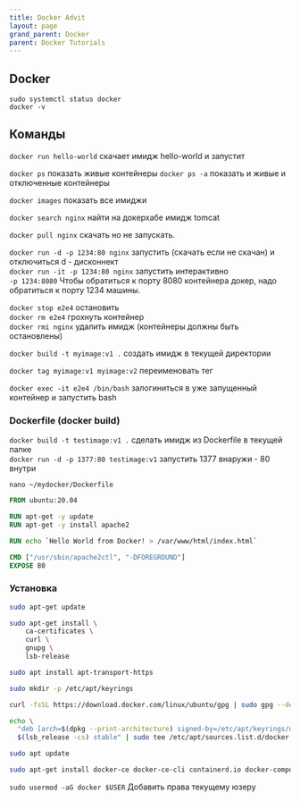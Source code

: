```yaml
---
title: Docker Advit
layout: page
grand_parent: Docker
parent: Docker Tutorials
---
```

## Docker
`sudo systemctl status docker`  
`docker -v`  

## Команды
`docker run hello-world` скачает имидж hello-world и запустит 

`docker ps`  показать живые контейнеры
`docker ps -a`  показать и живые и отключенные контейнеры  

`docker images` показать все имиджи    

`docker search nginx` найти на докерхабе имидж tomcat  

`docker pull nginx` скачать но не запускать.

`docker run -d -p 1234:80 nginx`  запустить (скачать если не скачан) и отключиться d - дисконнект   
`docker run -it -p 1234:80 nginx`  запустить интерактивно  
`-p 1234:8080` Чтобы обратиться к порту 8080 контейнера докер, надо обратиться к порту 1234 машины.  

`docker stop e2e4` остановить  
`docker rm e2e4` грохнуть контейнер  
`docker rmi nginx` удалить имидж (контейнеры должны быть остановлены)  

`docker build -t myimage:v1 .` создать имидж в текущей директории  

`docker tag myimage:v1 myimage:v2` переименовать тег  

`docker exec -it e2e4 /bin/bash` залогиниться в уже запущенный контейнер и запустить bash  

### Dockerfile (docker build)
`docker build -t testimage:v1 .`  сделать имидж из Dockerfile в текущей папке  
`docker run -d -p 1377:80 testimage:v1` запустить 1377 внаружи - 80 внутри 

`nano ~/mydocker/Dockerfile`  
```dockerfile
FROM ubuntu:20.04

RUN apt-get -y update
RUN apt-get -y install apache2

RUN echo `Hello World from Docker! > /var/www/html/index.html`

CMD ["/usr/sbin/apache2ctl", "-DFOREGROUND"]
EXPOSE 80
```



### Установка
```bash
sudo apt-get update

sudo apt-get install \
    ca-certificates \
    curl \
    gnupg \
    lsb-release

sudo apt install apt-transport-https

sudo mkdir -p /etc/apt/keyrings

curl -fsSL https://download.docker.com/linux/ubuntu/gpg | sudo gpg --dearmor -o /etc/apt/keyrings/docker.gpg

echo \
  "deb [arch=$(dpkg --print-architecture) signed-by=/etc/apt/keyrings/docker.gpg] https://download.docker.com/linux/ubuntu \
  $(lsb_release -cs) stable" | sudo tee /etc/apt/sources.list.d/docker.list > /dev/null

sudo apt update

sudo apt-get install docker-ce docker-ce-cli containerd.io docker-compose-plugin
```  
`sudo usermod -aG docker $USER` Добавить права текущему юзеру  
